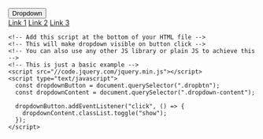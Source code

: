 <!DOCTYPE html>
<html lang="en">
  <head>
    <meta charset="UTF-8" />
    <meta name="viewport" content="width=device-width, initial-scale=1.0" />
    <title>Navbar</title>
    <link
      href="https://cdn.jsdelivr.net/npm/tailwindcss@2.2.15/dist/tailwind.min.css"
      rel="stylesheet"
    />
  </head>
  <body class="bg-gray-900 text-white">
    <div class="dropdown inline-block relative">
      <button
        class="dropbtn bg-gray-800 text-white font-semibold py-2 px-4 rounded inline-flex items-center"
      >
        <span class="mr-1">Dropdown</span>
      </button>
      <div class="dropdown-content absolute hidden text-black pt-1 w-full">
        <a
          href="#"
          class="bg-white hover:bg-gray-400 text-black font-semibold py-2 px-4 block whitespace-no-wrap"
          >Link 1</a
        >
        <a
          href="#"
          class="bg-white hover:bg-gray-400 text-black font-semibold py-2 px-4 block whitespace-no-wrap"
          >Link 2</a
        >
        <a
          href="#"
          class="bg-white hover:bg-gray-400 text-black font-semibold py-2 px-4 block whitespace-no-wrap"
          >Link 3</a
        >
      </div>
    </div>

    <!-- Add this script at the bottom of your HTML file -->
    <!-- This will make dropdown visible on button click -->
    <!-- You can also use any other JS library or plain JS to achieve this -->
    <!-- This is just a basic example -->
    <script src="//code.jquery.com/jquery.min.js"></script>
    <script type="text/javascript">
      const dropdownButton = document.querySelector(".dropbtn");
      const dropdownContent = document.querySelector(".dropdown-content");

      dropdownButton.addEventListener("click", () => {
        dropdownContent.classList.toggle("show");
      });
    </script>

  </body>

  <style type="text/css">
    /* Add these styles to your CSS */
    /* These styles are for dropdown visibility and appearance */

    .dropdown-content {
      z-index: 1;
    }

    .dropdown:hover .dropdown-content {
      display: block;
    }
    /* .show {
      display: block;
    } */
  </style>
</html>
